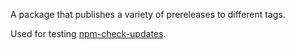 A package that publishes a variety of prereleases to different tags.

Used for testing [npm-check-updates](https://github.com/raineorshine/npm-check-updates).